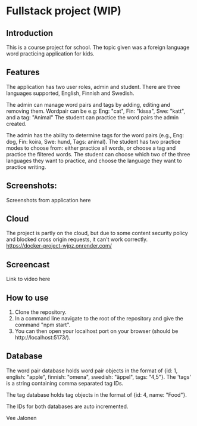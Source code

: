 # Fullstack project (WIP)

## Introduction
This is a course project for school. The topic given was a foreign language word practicing application for kids.

## Features
The application has two user roles, admin and student.
There are three languages supported, English, Finnish and Swedish.

The admin can manage word pairs and tags by adding, editing and removing them. Wordpair can be e.g: Eng: "cat", Fin: "kissa", Swe: "katt", and a tag: "Animal"
The student can practice the word pairs the admin created.

The admin has the ability to determine tags for the word pairs (e.g., Eng: dog, Fin: koira, Swe: hund, Tags: animal).
The student has two practice modes to choose from: either practice all words, or choose a tag and practice the filtered words.
The student can choose which two of the three languages they want to practice, and choose the language they want to practice writing.

## Screenshots:
Screenshots from application here

## Cloud
The project is partly on the cloud, but due to some content security policy and blocked cross origin requests, it can't work correctly.  
https://docker-project-wjpz.onrender.com/

## Screencast
Link to video here

## How to use

1. Clone the repository.
2. In a command line navigate to the root of the repository and give the command "npm start".
3. You can then open your localhost port on your browser (should be http://localhost:5173/).

## Database
The word pair database holds word pair objects in the format of {id: 1, english: "apple", finnish: "omena", swedish: "äppel", tags: "4,5"}.
The 'tags' is a string containing comma separated tag IDs.

The tag database holds tag objects in the format of {id: 4, name: "Food"}.

The IDs for both databases are auto incremented.

Vee Jalonen
